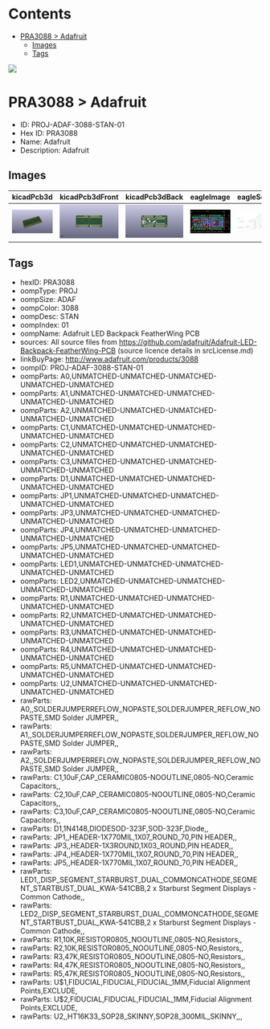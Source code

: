 



Contents
========

* [PRA3088 > Adafruit](#pra3088--adafruit)
	* [Images](#images)
	* [Tags](#tags)
  
![][im]
# PRA3088 > Adafruit

- ID: PROJ-ADAF-3088-STAN-01
- Hex ID: PRA3088
- Name: Adafruit
- Description: Adafruit

## Images
  
  

|kicadPcb3d|kicadPcb3dFront|kicadPcb3dBack|eagleImage|eagleSchemImage|
| :---: | :---: | :---: | :---: | :---: |
|[![kicadPcb3d](kicadPcb3d_140.png)](kicadPcb3d.png)|[![kicadPcb3dFront](kicadPcb3dFront_140.png)](kicadPcb3dFront.png)|[![kicadPcb3dBack](kicadPcb3dBack_140.png)](kicadPcb3dBack.png)|[![eagleImage](eagleImage_140.png)](eagleImage.png)|[![eagleSchemImage](eagleSchemImage_140.png)](eagleSchemImage.png)|

## Tags

- hexID: PRA3088
- oompType: PROJ
- oompSize: ADAF
- oompColor: 3088
- oompDesc: STAN
- oompIndex: 01
- oompName: Adafruit LED Backpack FeatherWing PCB
- sources: All source files from https://github.com/adafruit/Adafruit-LED-Backpack-FeatherWing-PCB (source licence details in srcLicense.md)
- linkBuyPage: http://www.adafruit.com/products/3088
- oompID: PROJ-ADAF-3088-STAN-01
- oompParts: A0,UNMATCHED-UNMATCHED-UNMATCHED-UNMATCHED-UNMATCHED
- oompParts: A1,UNMATCHED-UNMATCHED-UNMATCHED-UNMATCHED-UNMATCHED
- oompParts: A2,UNMATCHED-UNMATCHED-UNMATCHED-UNMATCHED-UNMATCHED
- oompParts: C1,UNMATCHED-UNMATCHED-UNMATCHED-UNMATCHED-UNMATCHED
- oompParts: C2,UNMATCHED-UNMATCHED-UNMATCHED-UNMATCHED-UNMATCHED
- oompParts: C3,UNMATCHED-UNMATCHED-UNMATCHED-UNMATCHED-UNMATCHED
- oompParts: D1,UNMATCHED-UNMATCHED-UNMATCHED-UNMATCHED-UNMATCHED
- oompParts: JP1,UNMATCHED-UNMATCHED-UNMATCHED-UNMATCHED-UNMATCHED
- oompParts: JP3,UNMATCHED-UNMATCHED-UNMATCHED-UNMATCHED-UNMATCHED
- oompParts: JP4,UNMATCHED-UNMATCHED-UNMATCHED-UNMATCHED-UNMATCHED
- oompParts: JP5,UNMATCHED-UNMATCHED-UNMATCHED-UNMATCHED-UNMATCHED
- oompParts: LED1,UNMATCHED-UNMATCHED-UNMATCHED-UNMATCHED-UNMATCHED
- oompParts: LED2,UNMATCHED-UNMATCHED-UNMATCHED-UNMATCHED-UNMATCHED
- oompParts: R1,UNMATCHED-UNMATCHED-UNMATCHED-UNMATCHED-UNMATCHED
- oompParts: R2,UNMATCHED-UNMATCHED-UNMATCHED-UNMATCHED-UNMATCHED
- oompParts: R3,UNMATCHED-UNMATCHED-UNMATCHED-UNMATCHED-UNMATCHED
- oompParts: R4,UNMATCHED-UNMATCHED-UNMATCHED-UNMATCHED-UNMATCHED
- oompParts: R5,UNMATCHED-UNMATCHED-UNMATCHED-UNMATCHED-UNMATCHED
- oompParts: U2,UNMATCHED-UNMATCHED-UNMATCHED-UNMATCHED-UNMATCHED
- rawParts: A0,,SOLDERJUMPERREFLOW_NOPASTE,SOLDERJUMPER_REFLOW_NOPASTE,SMD Solder JUMPER,,
- rawParts: A1,,SOLDERJUMPERREFLOW_NOPASTE,SOLDERJUMPER_REFLOW_NOPASTE,SMD Solder JUMPER,,
- rawParts: A2,,SOLDERJUMPERREFLOW_NOPASTE,SOLDERJUMPER_REFLOW_NOPASTE,SMD Solder JUMPER,,
- rawParts: C1,10uF,CAP_CERAMIC0805-NOOUTLINE,0805-NO,Ceramic Capacitors,,
- rawParts: C2,10uF,CAP_CERAMIC0805-NOOUTLINE,0805-NO,Ceramic Capacitors,,
- rawParts: C3,10uF,CAP_CERAMIC0805-NOOUTLINE,0805-NO,Ceramic Capacitors,,
- rawParts: D1,1N4148,DIODESOD-323F,SOD-323F,Diode,,
- rawParts: JP1,,HEADER-1X770MIL,1X07_ROUND_70,PIN HEADER,,
- rawParts: JP3,,HEADER-1X3ROUND,1X03_ROUND,PIN HEADER,,
- rawParts: JP4,,HEADER-1X770MIL,1X07_ROUND_70,PIN HEADER,,
- rawParts: JP5,,HEADER-1X770MIL,1X07_ROUND_70,PIN HEADER,,
- rawParts: LED1,,DISP_SEGMENT_STARBURST_DUAL_COMMONCATHODE,SEGMENT_STARTBUST_DUAL_KWA-541CBB,2 x Starburst Segment Displays - Common Cathode,,
- rawParts: LED2,,DISP_SEGMENT_STARBURST_DUAL_COMMONCATHODE,SEGMENT_STARTBUST_DUAL_KWA-541CBB,2 x Starburst Segment Displays - Common Cathode,,
- rawParts: R1,10K,RESISTOR0805_NOOUTLINE,0805-NO,Resistors,,
- rawParts: R2,10K,RESISTOR0805_NOOUTLINE,0805-NO,Resistors,,
- rawParts: R3,47K,RESISTOR0805_NOOUTLINE,0805-NO,Resistors,,
- rawParts: R4,47K,RESISTOR0805_NOOUTLINE,0805-NO,Resistors,,
- rawParts: R5,47K,RESISTOR0805_NOOUTLINE,0805-NO,Resistors,,
- rawParts: U$1,FIDUCIAL,FIDUCIAL,FIDUCIAL_1MM,Fiducial Alignment Points,EXCLUDE,
- rawParts: U$2,FIDUCIAL,FIDUCIAL,FIDUCIAL_1MM,Fiducial Alignment Points,EXCLUDE,
- rawParts: U2,,HT16K33_SOP28_SKINNY,SOP28_300MIL_SKINNY,,,



[im]: kicadPcb3d_450.png
